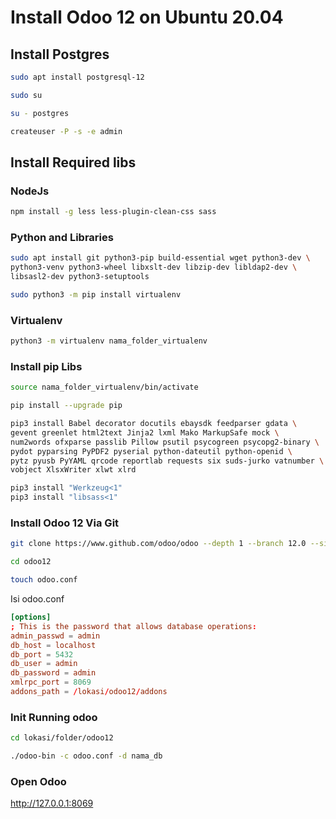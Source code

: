 # Install Odoo 12 on Ubuntu 20.04

## Install Postgres
```sh
sudo apt install postgresql-12

sudo su

su - postgres

createuser -P -s -e admin
```

## Install Required libs

### NodeJs
```sh
npm install -g less less-plugin-clean-css sass
```

### Python and Libraries
```sh
sudo apt install git python3-pip build-essential wget python3-dev \
python3-venv python3-wheel libxslt-dev libzip-dev libldap2-dev \
libsasl2-dev python3-setuptools

sudo python3 -m pip install virtualenv
```

### Virtualenv
```sh
python3 -m virtualenv nama_folder_virtualenv
```

### Install pip Libs
```sh
source nama_folder_virtualenv/bin/activate

pip install --upgrade pip

pip3 install Babel decorator docutils ebaysdk feedparser gdata \
gevent greenlet html2text Jinja2 lxml Mako MarkupSafe mock \
num2words ofxparse passlib Pillow psutil psycogreen psycopg2-binary \
pydot pyparsing PyPDF2 pyserial python-dateutil python-openid \
pytz pyusb PyYAML qrcode reportlab requests six suds-jurko vatnumber \
vobject XlsxWriter xlwt xlrd

pip3 install "Werkzeug<1"
pip3 install "libsass<1"
```

### Install Odoo 12 Via Git
```sh
git clone https://www.github.com/odoo/odoo --depth 1 --branch 12.0 --single-branch odoo12

cd odoo12

touch odoo.conf
```

Isi odoo.conf
```conf
[options]
; This is the password that allows database operations:
admin_passwd = admin
db_host = localhost
db_port = 5432
db_user = admin
db_password = admin
xmlrpc_port = 8069
addons_path = /lokasi/odoo12/addons
```

### Init Running odoo
```sh
cd lokasi/folder/odoo12

./odoo-bin -c odoo.conf -d nama_db
```

### Open Odoo
http://127.0.0.1:8069

